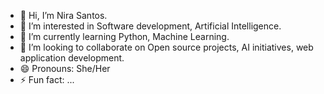 - 👋 Hi, I’m Nira Santos. 
- 👀 I’m interested in Software development, Artificial Intelligence.
- 🌱 I’m currently learning Python, Machine Learning.
- 💞️ I’m looking to collaborate on Open source projects, AI initiatives, web application development.
- 😄 Pronouns: She/Her
- ⚡ Fun fact: ...

<!---
Nira12Ti/Nira12Ti is a ✨ special ✨ repository because its `README.md` (this file) appears on your GitHub profile.
You can click the Preview link to take a look at your changes.
--->
